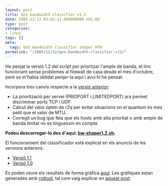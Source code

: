 ```yaml
---
layout: post
title: QoS bandwidth classifier v1.2
date: 2005-12-12 03:02:11.000000000 +01:00
type: post
categories:
- linux
tags: []
meta:
  tags: QoS bandwidth classifier shaper HTB
permalink: "/2005/12/12/qos-bandwidth-classifier-v12/"
---
```

He penjat la versió 1.2 del script per prioritzar l'ample de banda, el tinc funcionant sense problemes al firewall de casa desde el mes d'octubre, però se m'habia oblidat penjar-la aquí i avui hi he pensat.

Incorpora tres canvis respecte a la [versió anterior](/blog/2004/10/22/nova-versio-del-classificador-de-qos/):

- La priorització per servei (PRIOPORT i LIMITEDPORT) ara permet discriminar ports TCP i UDP.
- Cálcul del valor óptim de _r2q_ per evitar situacions on el quantum és mes petit que el valor de MTU.
- Corregit un bug que feia que els hosts amb alta prioritat o amb ample de banda limitat no es tinguessin en compte

**Podeu descarregar-lo des d'aquí: [bw-shaper1.2.sh](/archives/files/bw-shaper1.2.sh).**

<!--more-->

El funcionament del classificador està explicat en els anuncis de les versions anteriors:

- [Versió 1.1](/blog/2004/10/22/nova-versio-del-classificador-de-qos/)
- [Versió 1.0](/blog/2004/10/20/qos-prioritzacio-damplada-de-banda/)

Es poden veure els resultats de forma gràfica [aquí](/graphs/). Les gràfiques estan generades amb [rrdtool](http://people.ee.ethz.ch/~oetiker/webtools/rrdtool/), tal com vaig explicar en [aquest post](/blog/2004/10/14/introducci-a-rrdtool/).

